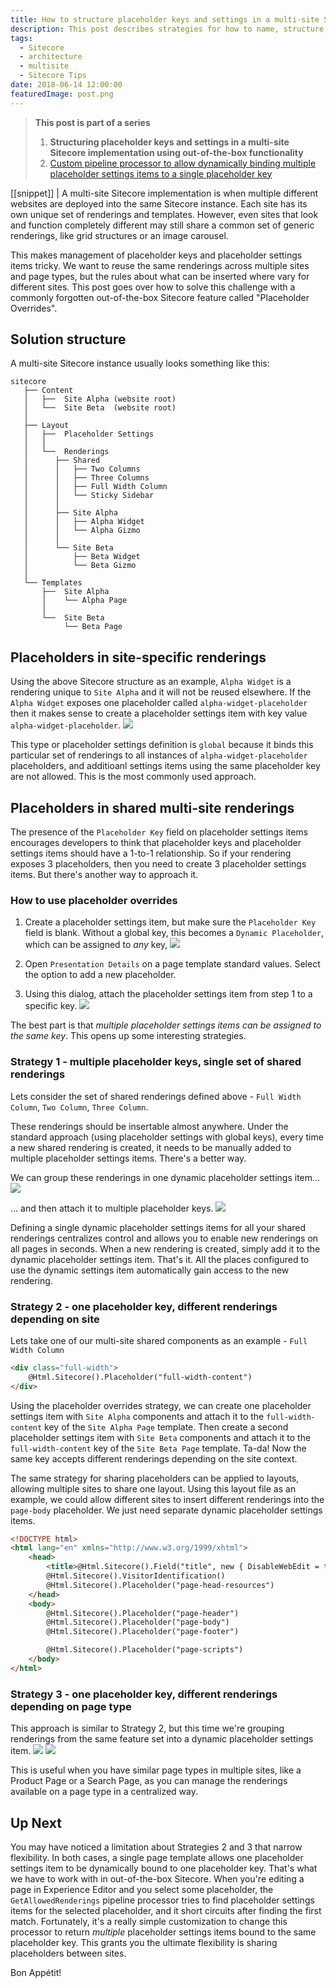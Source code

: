 ```yaml
---
title: How to structure placeholder keys and settings in a multi-site Sitecore implementation
description: This post describes strategies for how to name, structure, and share placeholder keys and placeholder settings in a multi-site Sitecore implementation using out-of-the-box Sitecore functionality called Placeholder Overrides.
tags:
  - Sitecore
  - architecture
  - multisite
  - Sitecore Tips
date: 2018-06-14 12:00:00
featuredImage: post.png
---
```



> **This post is part of a series**
> 1. **Structuring placeholder keys and settings in a multi-site Sitecore implementation using out-of-the-box functionality**
> 2. [Custom pipeline processor to allow dynamically binding multiple placeholder settings items to a single placeholder key](/Sitecore/custom-getplaceholderrenderings-processor/)

[[snippet]]
| A multi-site Sitecore implementation is when multiple different websites are deployed into the same Sitecore instance. Each site has its own unique set of renderings and templates. However, even sites that look and function completely different may still share a common set of generic renderings, like grid structures or an image carousel.

This makes management of placeholder keys and placeholder settings items tricky. We want to reuse the same renderings across multiple sites and page types, but the rules about what can be inserted where vary for different sites. This post goes over how to solve this challenge with a commonly forgotten out-of-the-box Sitecore feature called "Placeholder Overrides".

## Solution structure
A multi-site Sitecore instance usually looks something like this:
``` text
sitecore
   ├── Content
   │   ├──  Site Alpha (website root)
   │   └──  Site Beta  (website root)
   │
   ├── Layout
   │   ├──  Placeholder Settings
   │   │
   │   └──  Renderings
   │      ├── Shared
   │      │   ├── Two Columns
   │      │   ├── Three Columns
   │      │   ├── Full Width Column
   │      │   └── Sticky Sidebar
   │      │
   │      ├── Site Alpha
   │      │   ├── Alpha Widget
   │      │   └── Alpha Gizmo
   │      │
   │      └── Site Beta
   │          ├── Beta Widget
   │          └── Beta Gizmo
   │
   └── Templates
       ├──  Site Alpha
       │    └── Alpha Page
       │
       └──  Site Beta
            └── Beta Page
```

## Placeholders in site-specific renderings
Using the above Sitecore structure as an example, `Alpha Widget` is a rendering unique to `Site Alpha` and it will not be reused elsewhere. If the `Alpha Widget` exposes one placeholder called `alpha-widget-placeholder` then it makes sense to create a placeholder settings item with key value `alpha-widget-placeholder`.
![](./site_alpha_global_placeholder.png)

This type or placeholder settings definition is `global` because it binds this particular set of renderings to all instances of `alpha-widget-placeholder` placeholders, and additioanl settings items using the same placeholder key are not allowed. This is the most commonly used approach.

## Placeholders in shared multi-site renderings
The presence of the `Placeholder Key` field on placeholder settings items encourages developers to think that placeholder keys and placeholder settings items should have a 1-to-1 relationship. So if your rendering exposes 3 placeholders, then you need to create 3 placeholder settings items. But there's another way to approach it.

### How to use placeholder overrides
1. Create a placeholder settings item, but make sure the `Placeholder Key` field is blank. Without a global key, this becomes a `Dynamic Placeholder`, which can be assigned to *any* key,
![](./site_alpha_placeholder.png)

2. Open `Presentation Details` on a page template standard values. Select the option to add a new placeholder.
3. Using this dialog, attach the placeholder settings item from step 1 to a specific key.
![](./stdvals_add_placeholder.png)

The best part is that *multiple placeholder settings items can be assigned to the same key*. This opens up some interesting strategies.

### Strategy 1 - multiple placeholder keys, single set of shared renderings
Lets consider the set of shared renderings defined above - `Full Width Column`, `Two Column`, `Three Column`.

These renderings should be insertable almost anywhere. Under the standard approach (using placeholder settings with global keys), every time a new shared rendering is created, it needs to be manually added to multiple placeholder settings items. There's a better way.

We can group these renderings in one dynamic placeholder settings item...
![](./placeholder_grid_layout.png)

... and then attach it to multiple placeholder keys.
![](./placeholder_multiple_keys.png)

Defining a single dynamic placeholder settings items for all your shared renderings centralizes control and allows you to enable new renderings on all pages in seconds. When a new rendering is created, simply add it to the dynamic placeholder settings item. That's it. All the places configured to use the dynamic settings item automatically gain access to the new rendering.

### Strategy 2 - one placeholder key, different renderings depending on site
Lets take one of our multi-site shared components as an example - `Full Width Column`
```html
<div class="full-width">
    @Html.Sitecore().Placeholder("full-width-content")
</div>
```

Using the placeholder overrides strategy, we can create one placeholder settings item with `Site Alpha` components and attach it to the `full-width-content` key of the `Site Alpha Page` template. Then create a second placeholder settings item with `Site Beta` components and attach it to the `full-width-content` key of the `Site Beta Page` template. Ta-da! Now the same key accepts different renderings depending on the site context.

The same strategy for sharing placeholders can be applied to layouts, allowing multiple sites to share one layout. Using this layout file as an example, we could allow different sites to insert different renderings into the `page-body` placeholder. We just need separate dynamic placeholder settings items.
```html
<!DOCTYPE html>
<html lang="en" xmlns="http://www.w3.org/1999/xhtml">
    <head>
        <title>@Html.Sitecore().Field("title", new { DisableWebEdit = true })</title>
        @Html.Sitecore().VisitorIdentification()
        @Html.Sitecore().Placeholder("page-head-resources")
    </head>
    <body>
        @Html.Sitecore().Placeholder("page-header")
        @Html.Sitecore().Placeholder("page-body")
        @Html.Sitecore().Placeholder("page-footer")

        @Html.Sitecore().Placeholder("page-scripts")
    </body>
</html>
```

### Strategy 3 - one placeholder key, different renderings depending on page type
This approach is similar to Strategy 2, but this time we're grouping renderings from the same feature set into a dynamic placeholder settings item.
![](./placeholder_settings_product_components.png)
![](./placeholder_product_components.png)

This is useful when you have similar page types in multiple sites, like a Product Page or a Search Page, as you can manage the renderings available on a page type in a centralized way.

## Up Next
You may have noticed a limitation about Strategies 2 and 3 that narrow flexibility. In both cases, a single page template allows one placeholder settings item to be dynamically bound to one placeholder key. That's what we have to work with in out-of-the-box Sitecore. When you're editing a page in Experience Editor and you select some placeholder, the `GetAllowedRenderings` pipeline processor tries to find placeholder settings items for the selected placeholder, and it short circuits after finding the first match. Fortunately, it's a really simple customization to change this processor to return *multiple* placeholder settings items bound to the same placeholder key. This grants you the ultimate flexibility is sharing placeholders between sites.

Bon Appétit!